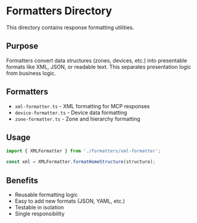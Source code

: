 # Formatters Directory

This directory contains response formatting utilities.

## Purpose
Formatters convert data structures (zones, devices, etc.) into presentable formats like XML, JSON, or readable text. This separates presentation logic from business logic.

## Formatters
- `xml-formatter.ts` - XML formatting for MCP responses
- `device-formatter.ts` - Device data formatting
- `zone-formatter.ts` - Zone and hierarchy formatting

## Usage
```typescript
import { XMLFormatter } from './formatters/xml-formatter';

const xml = XMLFormatter.formatHomeStructure(structure);
```

## Benefits
- Reusable formatting logic
- Easy to add new formats (JSON, YAML, etc.)
- Testable in isolation
- Single responsibility
